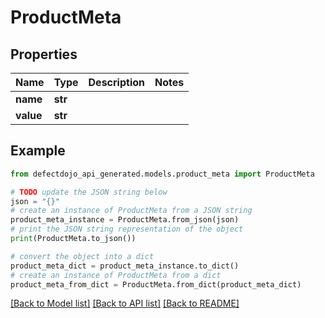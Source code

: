 # ProductMeta


## Properties

Name | Type | Description | Notes
------------ | ------------- | ------------- | -------------
**name** | **str** |  | 
**value** | **str** |  | 

## Example

```python
from defectdojo_api_generated.models.product_meta import ProductMeta

# TODO update the JSON string below
json = "{}"
# create an instance of ProductMeta from a JSON string
product_meta_instance = ProductMeta.from_json(json)
# print the JSON string representation of the object
print(ProductMeta.to_json())

# convert the object into a dict
product_meta_dict = product_meta_instance.to_dict()
# create an instance of ProductMeta from a dict
product_meta_from_dict = ProductMeta.from_dict(product_meta_dict)
```
[[Back to Model list]](../README.md#documentation-for-models) [[Back to API list]](../README.md#documentation-for-api-endpoints) [[Back to README]](../README.md)


